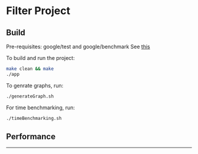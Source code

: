 # Filter Project

## Build

Pre-requisites: google/test and google/benchmark
See [this](./installation-google-test-and-benchmark.md)

To build and run the project:

```sh
make clean && make
./app
```

To genrate graphs, run:

```sh
./generateGraph.sh
```

For time benchmarking, run:

```sh
./timeBenchmarking.sh
```

## Performance

-------------
